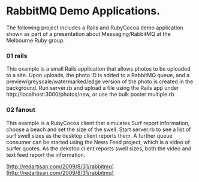 # RabbitMQ Demo Applications.

The following project includes a Rails and RubyCocoa demo application shown as part of a presentation about Messaging/RabbitMQ at 
the Melbourne Ruby group. 

### 01 rails

  This example is a small Rails application that allows photos to be uploaded to a site. Upon uploads, the photo ID is added 
  to a RabbitMQ queue, and a preview/greyscale/watermarked/edge version of the photo is created in the background. Run server.rb
  and upload a file using the Rails app under http://localhost:3000/photos/new, or use the bulk poster multiple.rb

### 02 fanout

  This example is a RubyCocoa client that simulates Surf report information, choose a beach and set the size of the swell. Start
  server.rb to see a list of surf swell sizes as the desktop client reports them. A further queue consumer can be started using
  the News Feed project, which is a video of surfer quotes. As the dekstop client reports swell sizes, both the video and text
  feed report the information.

[http://redartisan.com/2009/8/31/rabbitmq](http://redartisan.com/2009/8/31/rabbitmq)
